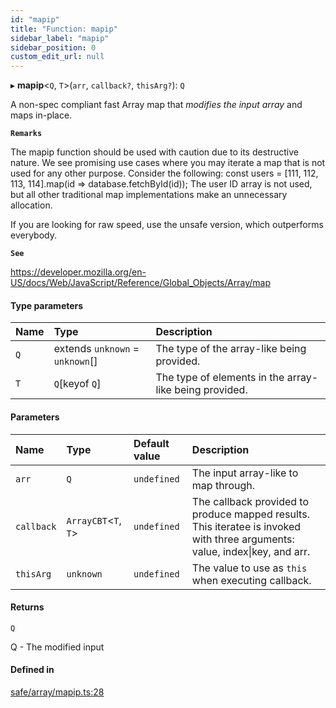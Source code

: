 ```yaml
---
id: "mapip"
title: "Function: mapip"
sidebar_label: "mapip"
sidebar_position: 0
custom_edit_url: null
---
```


▸ **mapip**<`Q`, `T`\>(`arr`, `callback?`, `thisArg?`): `Q`

A non-spec compliant fast Array map that *modifies the input array* and maps in-place.

**`Remarks`**

The mapip function should be used with caution due to its destructive nature.
We see promising use cases where you may iterate a map that is not used for any other purpose.
Consider the following: const users = [111, 112, 113, 114].map(id => database.fetchById(id));
The user ID array is not used, but all other traditional map implementations make an unnecessary allocation.

If you are looking for raw speed, use the unsafe version, which outperforms everybody.

**`See`**

https://developer.mozilla.org/en-US/docs/Web/JavaScript/Reference/Global_Objects/Array/map

#### Type parameters

| Name | Type | Description |
| :------ | :------ | :------ |
| `Q` | extends `unknown` = `unknown`[] | The type of the array-like being provided. |
| `T` | `Q`[keyof `Q`] | The type of elements in the array-like being provided. |

#### Parameters

| Name | Type | Default value | Description |
| :------ | :------ | :------ | :------ |
| `arr` | `Q` | `undefined` | The input array-like to map through. |
| `callback` | `ArrayCBT`<`T`, `T`\> | `undefined` | The callback provided to produce mapped results.                   This iteratee is invoked with three arguments: value, index\|key, and arr. |
| `thisArg` | `unknown` | `undefined` | The value to use as `this` when executing callback. |

#### Returns

`Q`

Q - The modified input

#### Defined in

[safe/array/mapip.ts:28](https://github.com/axisiscool/hikidashi/blob/6610d16/src/safe/array/mapip.ts#L28)
